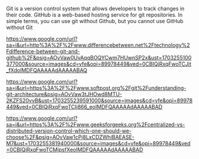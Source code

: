 Git is a version control system that allows developers to track changes in their code. GitHub is a web-based hosting service for git repositories. 
In simple terms, you can use git without Github, but you cannot use GitHub without Git


https://www.google.com/url?sa=i&url=http%3A%2F%2Fwww.differencebetween.net%2Ftechnology%2Fdifference-between-git-and-github%2F&psig=AOvVaw0UvAqqBOQYCwm7HUwnSP2x&ust=1703255100377000&source=images&cd=vfe&opi=89978449&ved=0CBIQjRxqFwoTCJit_fXdoIMDFQAAAAAdAAAAABAQ



https://www.google.com/url?sa=i&url=https%3A%2F%2Fwww.softpost.org%2Fgit%2Funderstanding-git-architecture&psig=AOvVaw3tJHOwd8MTU-2KZFS20vvB&ust=1703255239591000&source=images&cd=vfe&opi=89978449&ved=0CBIQjRxqFwoTCIj866_eoIMDFQAAAAAdAAAAABAD




https://www.google.com/url?sa=i&url=https%3A%2F%2Fwww.geeksforgeeks.org%2Fcentralized-vs-distributed-version-control-which-one-should-we-choose%2F&psig=AOvVaw1cPj8LxCDZWhiBAEASE-M7&ust=1703255381940000&source=images&cd=vfe&opi=89978449&ved=0CBIQjRxqFwoTCMjpsfXeoIMDFQAAAAAdAAAAABAD

